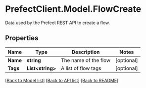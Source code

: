 # PrefectClient.Model.FlowCreate
Data used by the Prefect REST API to create a flow.

## Properties

Name | Type | Description | Notes
------------ | ------------- | ------------- | -------------
**Name** | **string** | The name of the flow | [optional] 
**Tags** | **List&lt;string&gt;** | A list of flow tags | [optional] 

[[Back to Model list]](../README.md#documentation-for-models) [[Back to API list]](../README.md#documentation-for-api-endpoints) [[Back to README]](../README.md)

